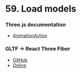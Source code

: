 # 59. Load models

### Three.js documentation

- [AnimationAction](https://threejs.org/docs/?q=action#api/en/animation/AnimationAction)

### GLTF -> React Three Fiber

- [GitHub](https://github.com/pmndrs/gltfjsx)
- [Online](https://gltf.pmnd.rs/)
